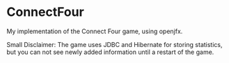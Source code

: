ConnectFour
=============

My implementation of the Connect Four game, using openjfx.

Small Disclaimer: The game uses JDBC and Hibernate for storing statistics, but you can not see newly added information until a restart of the game.
